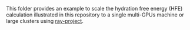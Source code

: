 This folder provides an example to scale the hydration free energy (HFE) calculation illustrated in this repository to a single multi-GPUs machine or large clusters using [ray-project](https://docs.ray.io/en/master/?badge=master).
